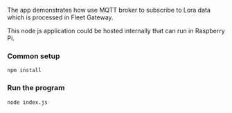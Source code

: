 The app demonstrates how use MQTT broker to subscribe to Lora data which is processed in Fleet Gateway.

This node js application could be hosted internally that can run in Raspberry Pi.

### Common setup
```npm install```

### Run the program
```node index.js```